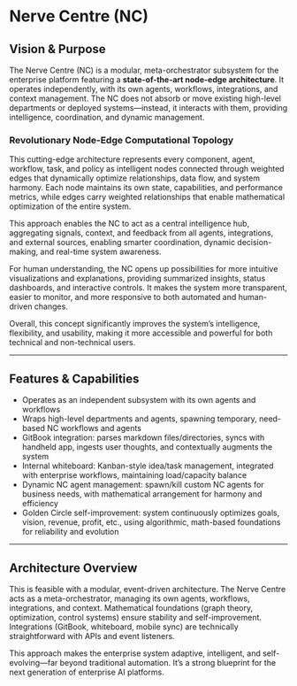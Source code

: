 # Nerve Centre (NC)

## Vision & Purpose

The Nerve Centre (NC) is a modular, meta-orchestrator subsystem for the enterprise platform featuring a **state-of-the-art node-edge architecture**. It operates independently, with its own agents, workflows, integrations, and context management. The NC does not absorb or move existing high-level departments or deployed systems—instead, it interacts with them, providing intelligence, coordination, and dynamic management.

### Revolutionary Node-Edge Computational Topology

This cutting-edge architecture represents every component, agent, workflow, task, and policy as intelligent nodes connected through weighted edges that dynamically optimize relationships, data flow, and system harmony. Each node maintains its own state, capabilities, and performance metrics, while edges carry weighted relationships that enable mathematical optimization of the entire system.

This approach enables the NC to act as a central intelligence hub, aggregating signals, context, and feedback from all agents, integrations, and external sources, enabling smarter coordination, dynamic decision-making, and real-time system awareness.

For human understanding, the NC opens up possibilities for more intuitive visualizations and explanations, providing summarized insights, status dashboards, and interactive controls. It makes the system more transparent, easier to monitor, and more responsive to both automated and human-driven changes.

Overall, this concept significantly improves the system’s intelligence, flexibility, and usability, making it more accessible and powerful for both technical and non-technical users.

---

## Features & Capabilities

- Operates as an independent subsystem with its own agents and workflows
- Wraps high-level departments and agents, spawning temporary, need-based NC workflows and agents
- GitBook integration: parses markdown files/directories, syncs with handheld app, ingests user thoughts, and contextually augments the system
- Internal whiteboard: Kanban-style idea/task management, integrated with enterprise workflows, maintaining load/capacity balance
- Dynamic NC agent management: spawn/kill custom NC agents for business needs, with mathematical arrangement for harmony and efficiency
- Golden Circle self-improvement: system continuously optimizes goals, vision, revenue, profit, etc., using algorithmic, math-based foundations for reliability and evolution

---

## Architecture Overview

This is feasible with a modular, event-driven architecture. The Nerve Centre acts as a meta-orchestrator, managing its own agents, workflows, integrations, and context. Mathematical foundations (graph theory, optimization, control systems) ensure stability and self-improvement. Integrations (GitBook, whiteboard, mobile sync) are technically straightforward with APIs and event listeners.

This approach makes the enterprise system adaptive, intelligent, and self-evolving—far beyond traditional automation. It’s a strong blueprint for the next generation of enterprise AI platforms.
